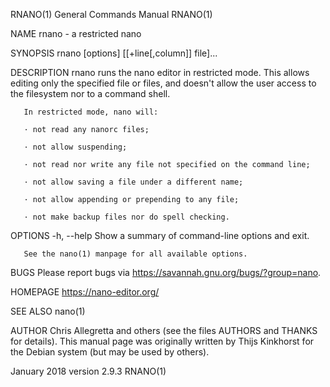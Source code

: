 RNANO(1)                   General Commands Manual                   RNANO(1)

NAME
       rnano - a restricted nano

SYNOPSIS
       rnano [options] [[+line[,column]] file]...

DESCRIPTION
       rnano  runs  the  nano editor in restricted mode.  This allows editing
       only the specified file or files, and doesn't allow the user access to
       the filesystem nor to a command shell.

       In restricted mode, nano will:

       · not read any nanorc files;

       · not allow suspending;

       · not read nor write any file not specified on the command line;

       · not allow saving a file under a different name;

       · not allow appending or prepending to any file;

       · not make backup files nor do spell checking.

OPTIONS
       -h, --help
              Show a summary of command-line options and exit.

       See the nano(1) manpage for all available options.

BUGS
       Please report bugs via https://savannah.gnu.org/bugs/?group=nano.

HOMEPAGE
       https://nano-editor.org/

SEE ALSO
       nano(1)

AUTHOR
       Chris  Allegretta  and  others  (see  the files AUTHORS and THANKS for
       details).  This manual page was originally written by Thijs  Kinkhorst
       for the Debian system (but may be used by others).

January 2018                    version 2.9.3                        RNANO(1)
